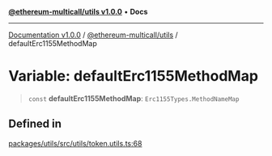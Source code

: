 [**@ethereum-multicall/utils v1.0.0**](../README.md) • **Docs**

***

[Documentation v1.0.0](../../../packages.md) / [@ethereum-multicall/utils](../README.md) / defaultErc1155MethodMap

# Variable: defaultErc1155MethodMap

> `const` **defaultErc1155MethodMap**: `Erc1155Types.MethodNameMap`

## Defined in

[packages/utils/src/utils/token.utils.ts:68](https://github.com/niZmosis/ethereum-multicall/blob/2a2d077a99c23b464a4e40dd6375d06ce98594bd/packages/utils/src/utils/token.utils.ts#L68)

